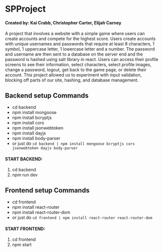 # SPProject
#### Created by: Kai Crabb, Christopher Carter, Elijah Carney

A project that involves a website with a simple game where users can create accounts and compete for the highest score. Users create accounts with unique usernames and passwords that require at least 8 characters, 1 symbol, 1 uppercase letter, 1 lowercase letter and a number. The password and username are then sent to a database on the server end and the password is hashed using salt library in react. Users can access their profile screens to see their information, select characters, select profile images, change a password, logout, get back to the game page, or delete their account. This project allowed us to experiment with input validation, blocking off parts of our site, hashing, and database management.


## Backend setup Commands
* cd backend
* npm install mongoose
* npm install bcryptjs
* npm install cors
* npm install jsonwebtoken
* npm install dayjs
* npm install body-parser 
* or just do ```cd backend | npm install mongoose bcryptjs cors jsonwebtoken dayjs body-parser ```
#### <b>START BACKEND:</b>
1. cd backend
2. npm run dev

## Frontend setup Commands
* cd frontend
* npm install react-router
* npm install react-router-dom
* or just do ```cd frontend | npm install react-router react-router-dom```
#### <b>START FRONTEND:</b>
1. cd frontend
2. npm start

